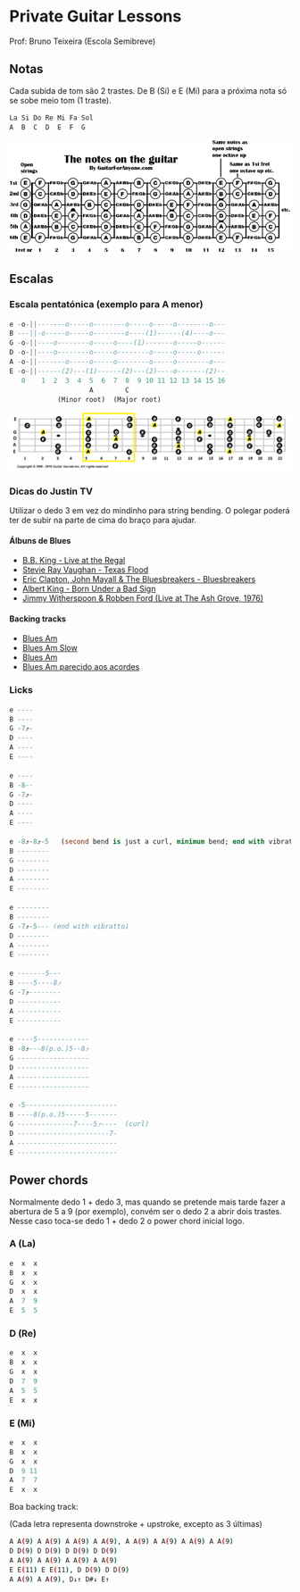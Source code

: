 # Private Guitar Lessons

Prof: Bruno Teixeira (Escola Semibreve)

## Notas

Cada subida de tom são 2 trastes.
De B (Si) e E (Mi) para a próxima nota só se sobe meio tom (1 traste).

```sql
La Si Do Re Mi Fa Sol
A  B  C  D  E  F  G
```

![Notas no braço da guitarra](guitar_neck.gif)



## Escalas

### Escala pentatónica (exemplo para A menor)

```sql
e -o-||-------o-----o--------o-----o-----o--------o---
B ---||-o-----o-----o--------o----(1)------(4)----o---
G -o-||----o--------o-----o----(1)-------o-----o------
D -o-||----o--------o-----o--------o-----o-----o------
A -o-||-------o-----o-----o--------o-----o--------o---
E -o-||------(2)---(1)------(2)---(2)----o-------(2)--
   0    1  2  3  4  5  6  7  8  9 10 11 12 13 14 15 16
                    A        C
            (Minor root)  (Major root)
```

![Pentatonic fretboard](pentatonic_fretboard.bmp)


### Dicas do Justin TV

Utilizar o dedo 3 em vez do mindinho para string bending. O polegar poderá ter de subir na parte de cima do braço para ajudar.

#### Álbuns de Blues

- [B.B. King - Live at the Regal](https://open.spotify.com/album/7njGz7ZeDXL6cH3VnflcQ2)
- [Stevie Ray Vaughan - Texas Flood](https://open.spotify.com/album/1AL5oXZRtTc8PyhcTwg4xQ)
- [Eric Clapton, John Mayall & The Bluesbreakers - Bluesbreakers](https://open.spotify.com/album/4bSvzPMgzwvfqHAbcWG88o)
- [Albert King - Born Under a Bad Sign](https://open.spotify.com/album/0Ez9S8Dhzr1fa6ZCkcIJiR)
- [Jimmy Witherspoon & Robben Ford (Live at The Ash Grove, 1976)](https://open.spotify.com/album/6FUPH14VGpYg3DgAgzNC5b)

#### Backing tracks

- [Blues Am](https://www.youtube.com/watch?v=9H2oY_85q8U)
- [Blues Am Slow](https://www.youtube.com/watch?v=dSA5ffftwdE)
- [Blues Am](https://youtu.be/Z3euxRLOQec)
- [Blues Am parecido aos acordes](https://www.youtube.com/watch?v=_pHhJhqfZcc)

### Licks
```sql
e ----
B ----
G -7⤴-
D ----
A ----
E ----

e ----
B -8--
G -7⤴-
D ----
A ----
E ----

e -8⤴-8⤴-5   (second bend is just a curl, minimum bend; end with vibratto)
B --------
G --------
D --------
A --------
E --------

e --------
B --------
G -7⤴-5--- (end with vibratto)
D --------
A --------
E --------

e -------5---
B ----5----8⤴
G -7⤴--------
D -----------
A -----------
E -----------

e ----5-------------
B -8⤴---8(p.o.)5--8⤴
G ------------------
D ------------------
A ------------------
E ------------------

e -5-----------------------
B ----8(p.o.)5-----5-------
G --------------7----5⤴----  (curl)
D -----------------------7-
A -------------------------
E -------------------------
```


## Power chords

Normalmente dedo 1 + dedo 3, mas quando se pretende mais tarde fazer a abertura de 5 a 9 (por exemplo), convém ser o dedo 2 a abrir dois trastes.  
Nesse caso toca-se dedo 1 + dedo 2 o power chord inicial logo.

### A (La)

```sql
e  x  x
B  x  x
G  x  x
D  x  x
A  7  9
E  5  5
```

### D (Re)

```sql
e  x  x
B  x  x
G  x  x
D  7  9
A  5  5
E  x  x
```

### E (Mi)

```sql
e  x  x
B  x  x
G  x  x
D  9 11
A  7  7
E  x  x
```

Boa backing track:

(Cada letra representa downstroke + upstroke, excepto as 3 últimas)

```bash
A A(9) A A(9) A A(9) A A(9), A A(9) A A(9) A A(9) A A(9)
D D(9) D D(9) D D(9) D D(9)
A A(9) A A(9) A A(9) A A(9)
E E(11) E E(11), D D(9) D D(9)
A A(9) A A(9), D↓↑ D#↓ E↑
```

